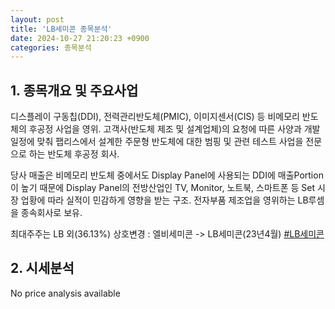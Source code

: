 ```yaml
---
layout: post
title: 'LB세미콘 종목분석'
date: 2024-10-27 21:20:23 +0900
categories: 종목분석
---
```


## 1. 종목개요 및 주요사업

디스플레이 구동칩(DDI), 전력관리반도체(PMIC), 이미지센서(CIS)  등 비메모리 반도체의 후공정 사업을 영위. 고객사(반도체 제조 및 설계업체)의 요청에 따른 사양과 개발일정에 맞춰 팹리스에서 설계한 주문형 반도체에 대한 범핑 및 관련 테스트 사업을 전문으로 하는 반도체 후공정 회사.

당사 매출은 비메모리 반도체 중에서도 Display Panel에 사용되는 DDI에 매출Portion이 높기 때문에 Display Panel의 전방산업인 TV, Monitor, 노트북, 스마트폰 등 Set 시장 업황에 따라 실적이 민감하게 영향을 받는 구조. 전자부품 제조업을 영위하는 LB루셈을 종속회사로 보유.

최대주주는 LB 외(36.13%) 상호변경 : 엘비세미콘 -> LB세미콘(23년4월)
[#LB세미콘](#)

## 2. 시세분석

No price analysis available
